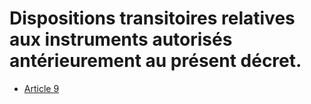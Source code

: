 # Dispositions transitoires relatives aux instruments autorisés antérieurement au présent décret.

- [Article 9](article-9.md)
